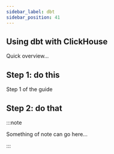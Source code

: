 ```yaml
---
sidebar_label: dbt
sidebar_position: 41
---
```


## Using dbt with ClickHouse

Quick overview...


## Step 1: do this

Step 1 of the guide

## Step 2: do that



:::note

Something of note can go here...

:::
